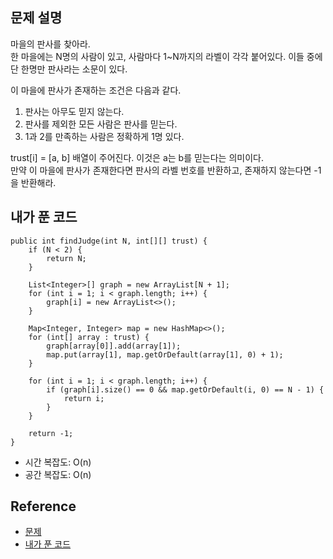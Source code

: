 ## 문제 설명
마을의 판사를 찾아라.   
한 마을에는 N명의 사람이 있고, 사람마다 1~N까지의 라벨이 각각 붙어있다. 이들 중에 단 한명만 판사라는 소문이 있다.   
   
이 마을에 판사가 존재하는 조건은 다음과 같다.   
1. 판사는 아무도 믿지 않는다.
2. 판사를 제외한 모든 사람은 판사를 믿는다.
3. 1과 2를 만족하는 사람은 정확하게 1명 있다.

trust[i] = [a, b] 배열이 주어진다. 이것은 a는 b를 믿는다는 의미이다.   
만약 이 마을에 판사가 존재한다면 판사의 라벨 번호를 반환하고, 존재하지 않는다면 -1을 반환해라.

## 내가 푼 코드
```
public int findJudge(int N, int[][] trust) {
    if (N < 2) {
        return N;
    }
    
    List<Integer>[] graph = new ArrayList[N + 1];
    for (int i = 1; i < graph.length; i++) {
        graph[i] = new ArrayList<>();
    }
    
    Map<Integer, Integer> map = new HashMap<>();
    for (int[] array : trust) {
        graph[array[0]].add(array[1]);
        map.put(array[1], map.getOrDefault(array[1], 0) + 1);
    }
    
    for (int i = 1; i < graph.length; i++) {
        if (graph[i].size() == 0 && map.getOrDefault(i, 0) == N - 1) {
            return i;
        }
    }
    
    return -1;
}
```
* 시간 복잡도: O(n)
* 공간 복잡도: O(n)


## Reference
* [문제](https://leetcode.com/problems/find-the-town-judge/)
* [내가 푼 코드](https://github.com/smpark1020/leetcode-practice/blob/master/src/leetcode/graph/Q997.java)